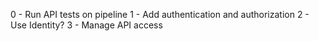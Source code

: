 0 - Run API tests on pipeline
1 - Add authentication and authorization
2 - Use Identity?
3 - Manage API access
